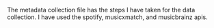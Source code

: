  The metadata collection file has the steps I have taken for the  data collection. I have used the spotify, musicxmatch, and musicbrainz apis. 

